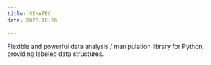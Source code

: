 ```yaml
---
title: SIMATEC
date: 2023-10-26

---
```


Flexible and powerful data analysis / manipulation library for Python, providing labeled data structures.

<!--more-->
